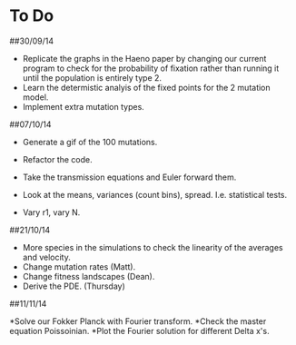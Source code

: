 To Do
===

##30/09/14

* Replicate the graphs in the Haeno paper by changing our current program to check for the probability of fixation rather than running it until the population is entirely type 2. 
* Learn the determistic analyis of the fixed points for the 2 mutation model. 
* Implement extra mutation types. 



##07/10/14 

* Generate a gif of the 100 mutations. 
* Refactor the code.
* Take the transmission equations and Euler forward them.
* Look at the means, variances (count bins), spread. I.e. statistical tests.  

* Vary r1, vary N. 

##21/10/14

* More species in the simulations to check the linearity of the averages and velocity.
* Change mutation rates (Matt).
* Change fitness landscapes (Dean).
* Derive the PDE. (Thursday)

##11/11/14

*Solve our Fokker Planck with Fourier transform. 
*Check the master equation Poissoinian. 
*Plot the Fourier solution for different Delta x's. 
